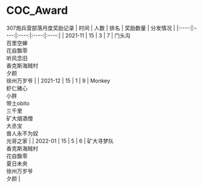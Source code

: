 # COC_Award
307炮兵营部落月度奖励记录
| 时间 | 人数 | 排名 | 奖励数量 | 分发情况 |
|:----:|:----:|:----:|:----:|:----:|
| 2021-11 | 15 | 3 | 7 | 门头沟 <br> 百里空蝉 <br> 花自飘零 <br> 听风念旧 <br> 香克斯海贼村 <br> 夕颜 <br> 徐州万岁爷 |
| 2021-12 | 15 | 1 | 9 | Monkey <br> 虾仁猪心 <br> 小胖 <br> 带土obito <br> 三千里 <br> 矿大烟酒僧 <br> 大丞宝 <br> 兽人永不为奴 <br> 光哥之家 |
| 2022-01 | 15 | 5 | 6 | 矿大寻梦队 <br> 香克斯海贼村 <br> 花自飘零 <br> 夏日未央 <br> 徐州万岁爷 <br> 夕颜 |
